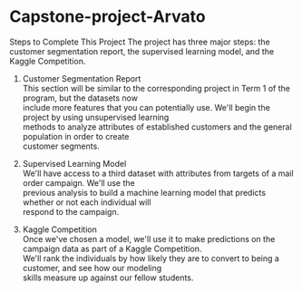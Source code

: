 # Capstone-project-Arvato
Steps to Complete This Project
The project has three major steps: the customer segmentation report, the supervised learning model, and the Kaggle Competition.

1. Customer Segmentation Report  
This section will be similar to the corresponding project in Term 1 of the program, but the datasets now  
include more features that you can potentially use. We'll begin the project by using unsupervised learning  
methods to analyze attributes of established customers and the general population in order to create  
customer segments.

2. Supervised Learning Model  
We'll have access to a third dataset with attributes from targets of a mail order campaign. We'll use the  
previous analysis to build a machine learning model that predicts whether or not each individual will   
respond to the campaign.

3. Kaggle Competition  
Once we've chosen a model, we'll use it to make predictions on the campaign data as part of a Kaggle Competition.   
We'll rank the individuals by how likely they are to convert to being a customer, and see how our modeling  
skills measure up against our fellow students.
